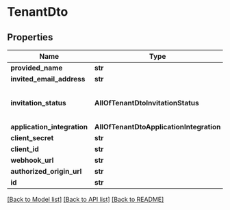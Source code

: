 # TenantDto

## Properties
Name | Type | Description | Notes
------------ | ------------- | ------------- | -------------
**provided_name** | **str** |  | [optional] 
**invited_email_address** | **str** |  | [optional] 
**invitation_status** | **AllOfTenantDtoInvitationStatus** |   0 &#x3D; Invited  1 &#x3D; Accepted  2 &#x3D; Declined | [optional] 
**application_integration** | **AllOfTenantDtoApplicationIntegration** |  | [optional] 
**client_secret** | **str** |  | [optional] 
**client_id** | **str** |  | [optional] 
**webhook_url** | **str** |  | [optional] 
**authorized_origin_url** | **str** |  | [optional] 
**id** | **str** |  | [optional] 

[[Back to Model list]](../README.md#documentation-for-models) [[Back to API list]](../README.md#documentation-for-api-endpoints) [[Back to README]](../README.md)


